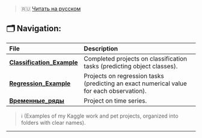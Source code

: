 > 🇷🇺 [Читать на русском](README.md)

## 🗂️ Navigation:

| File | Description |
|:------|:----------|
| **[Classification_Example](Classification_Example/)** | Completed projects on classification tasks (predicting object classes). |
| **[Regression_Example](Regression_Example/)** | Projects on regression tasks (predicting an exact numerical value for each observation). |
| **[Временные_ряды](Временные_ряды/)** | Project on time series. |

>ℹ️ (Examples of my Kaggle work and pet projects, organized into folders with clear names).
---

